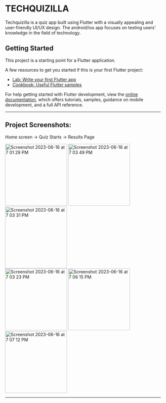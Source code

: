 # TECHQUIZILLA
Techquizilla is a quiz app built using Flutter with a visually appealing and user-friendly UI/UX design. The android/ios app focuses on testing users' knowledge in the field of technology.

## Getting Started

This project is a starting point for a Flutter application.

A few resources to get you started if this is your first Flutter project:

- [Lab: Write your first Flutter app](https://docs.flutter.dev/get-started/codelab)
- [Cookbook: Useful Flutter samples](https://docs.flutter.dev/cookbook)

For help getting started with Flutter development, view the
[online documentation](https://docs.flutter.dev/), which offers tutorials,
samples, guidance on mobile development, and a full API reference.

---

## Project Screenshots:
Home screen -> Quiz Starts -> Results Page


<img width="200" alt="Screenshot 2023-06-16 at 7 01 29 PM" src="https://github.com/Gunjaan/Techquizilla/assets/74871887/f482eade-10b0-42af-9017-56875c17eed4">

<img width="200" alt="Screenshot 2023-06-16 at 7 03 49 PM" src="https://github.com/Gunjaan/Techquizilla/assets/74871887/2265dc27-955c-441a-b85e-ebaebffe0a7e">

<img width="200" alt="Screenshot 2023-06-16 at 7 03 31 PM" src="https://github.com/Gunjaan/Techquizilla/assets/74871887/1752a391-0a34-4bf2-8575-93b5a895bf09">


<br>

<img width="200" alt="Screenshot 2023-06-16 at 7 03 23 PM" src="https://github.com/Gunjaan/Techquizilla/assets/74871887/1bb57df8-52ce-4eba-a8d5-5642af94d489">

<img width="200" alt="Screenshot 2023-06-16 at 7 06 15 PM" src="https://github.com/Gunjaan/Techquizilla/assets/74871887/042b3f78-3b67-473d-b010-48b44489a138">

<img width="200" alt="Screenshot 2023-06-16 at 7 07 12 PM" src="https://github.com/Gunjaan/Techquizilla/assets/74871887/55e1ad7f-1da9-4e36-bc28-953d1b6a1e17">



---









